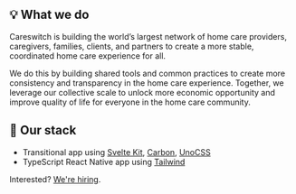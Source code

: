 ## 💡 What we do

Careswitch is building the world’s largest network of home care providers, caregivers, families, clients, and partners to create a more stable, coordinated home care experience for all.

We do this by building shared tools and common practices to create more consistency and transparency in the home care experience. Together, we leverage our collective scale to unlock more economic opportunity and improve quality of life for everyone in the home care community.

## 🔧 Our stack

- Transitional app using [Svelte Kit](https://kit.svelte.dev/), [Carbon](https://carbon-svelte.vercel.app/), [UnoCSS](https://github.com/antfu/unocss#readme)
- TypeScript React Native app using [Tailwind](https://github.com/jaredh159/tailwind-react-native-classnames/tree/v2#tailwind-react-native-classnames-v2-%EF%B8%8F)

Interested? [We're hiring](https://www.careswitch.com/careers?gh_jid=4029827004).
